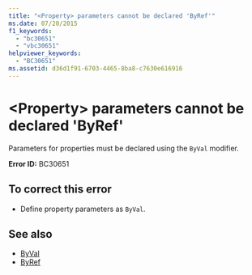 ```yaml
---
title: "<Property> parameters cannot be declared 'ByRef'"
ms.date: 07/20/2015
f1_keywords: 
  - "bc30651"
  - "vbc30651"
helpviewer_keywords: 
  - "BC30651"
ms.assetid: d36d1f91-6703-4465-8ba8-c7630e616916
---
```

# \<Property> parameters cannot be declared 'ByRef'
Parameters for properties must be declared using the `ByVal` modifier.  
  
 **Error ID:** BC30651  
  
## To correct this error  
  
- Define property parameters as `ByVal`.  
  
## See also

- [ByVal](../../visual-basic/language-reference/modifiers/byval.md)
- [ByRef](../../visual-basic/language-reference/modifiers/byref.md)

